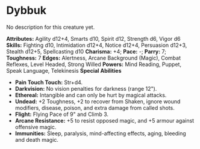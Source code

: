 # Dybbuk

No description for this creature yet.

**Attributes:** Agility d12+4, Smarts d10, Spirit d12, Strength d6,
Vigor d6
**Skills:** Fighting d10, Intimidation d12+4, Notice d12+4, Persuasion
d12+3, Stealth d12+5, Spellcasting d10
**Charisma:** +4; **Pace:** -; **Parry:** 7; **Toughness:** 7
**Edges:** Alertness, Arcane Background (Magic), Combat Reflexes, Level
Headed, Strong Willed
**Powers:** Mind Reading, Puppet, Speak Language, Telekinesis
**Special Abilities**

- **Pain Touch Touch:** Str+d4.
- **Darkvision:** No vision penalties for darkness (range 12").
- **Ethereal:** Intangible and can only be hurt by magical attacks.
- **Undead:** +2 Toughness, +2 to recover from Shaken, ignore wound
modifiers, disease, poison, and extra damage from called shots.
- **Flight:** Flying Pace of 9" and Climb 3.
- **Arcane Resistance:** +5 to resist opposed magic, and +5 armour
against offensive magic.
- **Immunities:** Sleep, paralysis, mind-affecting effects, aging,
bleeding and death magic.
